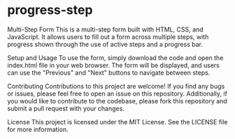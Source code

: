# progress-step
Multi-Step Form
This is a multi-step form built with HTML, CSS, and JavaScript. It allows users to fill out a form across multiple steps, with progress shown through the use of active steps and a progress bar.

Setup and Usage
To use the form, simply download the code and open the index.html file in your web browser. The form will be displayed, and users can use the "Previous" and "Next" buttons to navigate between steps.

Contributing
Contributions to this project are welcome! If you find any bugs or issues, please feel free to open an issue on this repository. Additionally, if you would like to contribute to the codebase, please fork this repository and submit a pull request with your changes.

License
This project is licensed under the MIT License. See the LICENSE file for more information.




